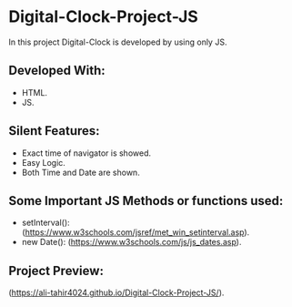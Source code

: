 # Digital-Clock-Project-JS

In this project Digital-Clock is developed by using only JS.

## Developed With:

* HTML.
* JS.

## Silent Features:

* Exact time of navigator is showed.
* Easy Logic.
* Both Time and Date are shown.

## Some Important JS Methods or functions used:

* setInterval(): (https://www.w3schools.com/jsref/met_win_setinterval.asp).
* new Date(): (https://www.w3schools.com/js/js_dates.asp).

## Project Preview:

(https://ali-tahir4024.github.io/Digital-Clock-Project-JS/).
